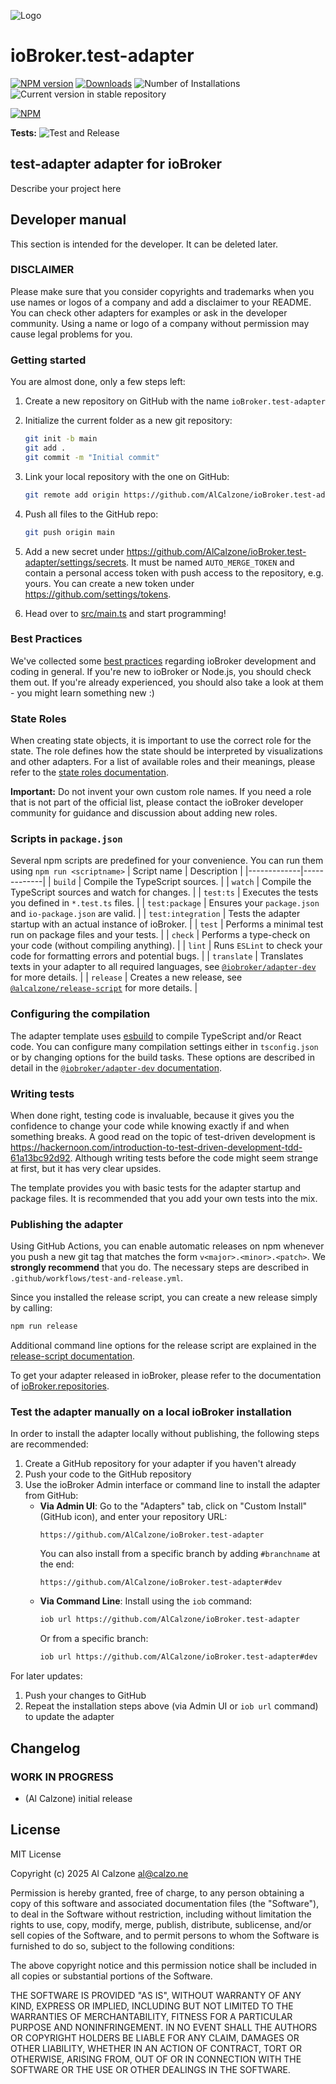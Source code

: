 ![Logo](admin/test-adapter.png)
# ioBroker.test-adapter

[![NPM version](https://img.shields.io/npm/v/iobroker.test-adapter.svg)](https://www.npmjs.com/package/iobroker.test-adapter)
[![Downloads](https://img.shields.io/npm/dm/iobroker.test-adapter.svg)](https://www.npmjs.com/package/iobroker.test-adapter)
![Number of Installations](https://iobroker.live/badges/test-adapter-installed.svg)
![Current version in stable repository](https://iobroker.live/badges/test-adapter-stable.svg)

[![NPM](https://nodei.co/npm/iobroker.test-adapter.png?downloads=true)](https://nodei.co/npm/iobroker.test-adapter/)

**Tests:** ![Test and Release](https://github.com/AlCalzone/ioBroker.test-adapter/workflows/Test%20and%20Release/badge.svg)

## test-adapter adapter for ioBroker

Describe your project here

## Developer manual
This section is intended for the developer. It can be deleted later.

### DISCLAIMER

Please make sure that you consider copyrights and trademarks when you use names or logos of a company and add a disclaimer to your README.
You can check other adapters for examples or ask in the developer community. Using a name or logo of a company without permission may cause legal problems for you.

### Getting started

You are almost done, only a few steps left:
1. Create a new repository on GitHub with the name `ioBroker.test-adapter`
1. Initialize the current folder as a new git repository:  
	```bash
	git init -b main
	git add .
	git commit -m "Initial commit"
	```
1. Link your local repository with the one on GitHub:  
	```bash
	git remote add origin https://github.com/AlCalzone/ioBroker.test-adapter
	```

1. Push all files to the GitHub repo:  
	```bash
	git push origin main
	```
1. Add a new secret under https://github.com/AlCalzone/ioBroker.test-adapter/settings/secrets. It must be named `AUTO_MERGE_TOKEN` and contain a personal access token with push access to the repository, e.g. yours. You can create a new token under https://github.com/settings/tokens.

1. Head over to [src/main.ts](src/main.ts) and start programming!

### Best Practices
We've collected some [best practices](https://github.com/ioBroker/ioBroker.repositories#development-and-coding-best-practices) regarding ioBroker development and coding in general. If you're new to ioBroker or Node.js, you should
check them out. If you're already experienced, you should also take a look at them - you might learn something new :)

### State Roles
When creating state objects, it is important to use the correct role for the state. The role defines how the state should be interpreted by visualizations and other adapters. For a list of available roles and their meanings, please refer to the [state roles documentation](https://www.iobroker.net/#en/documentation/dev/stateroles.md).

**Important:** Do not invent your own custom role names. If you need a role that is not part of the official list, please contact the ioBroker developer community for guidance and discussion about adding new roles.

### Scripts in `package.json`
Several npm scripts are predefined for your convenience. You can run them using `npm run <scriptname>`
| Script name | Description |
|-------------|-------------|
| `build` | Compile the TypeScript sources. |
| `watch` | Compile the TypeScript sources and watch for changes. |
| `test:ts` | Executes the tests you defined in `*.test.ts` files. |
| `test:package` | Ensures your `package.json` and `io-package.json` are valid. |
| `test:integration` | Tests the adapter startup with an actual instance of ioBroker. |
| `test` | Performs a minimal test run on package files and your tests. |
| `check` | Performs a type-check on your code (without compiling anything). |
| `lint` | Runs `ESLint` to check your code for formatting errors and potential bugs. |
| `translate` | Translates texts in your adapter to all required languages, see [`@iobroker/adapter-dev`](https://github.com/ioBroker/adapter-dev#manage-translations) for more details. |
| `release` | Creates a new release, see [`@alcalzone/release-script`](https://github.com/AlCalzone/release-script#usage) for more details. |

### Configuring the compilation
The adapter template uses [esbuild](https://esbuild.github.io/) to compile TypeScript and/or React code. You can configure many compilation settings 
either in `tsconfig.json` or by changing options for the build tasks. These options are described in detail in the
[`@iobroker/adapter-dev` documentation](https://github.com/ioBroker/adapter-dev#compile-adapter-files).

### Writing tests
When done right, testing code is invaluable, because it gives you the 
confidence to change your code while knowing exactly if and when 
something breaks. A good read on the topic of test-driven development 
is https://hackernoon.com/introduction-to-test-driven-development-tdd-61a13bc92d92. 
Although writing tests before the code might seem strange at first, but it has very 
clear upsides.

The template provides you with basic tests for the adapter startup and package files.
It is recommended that you add your own tests into the mix.

### Publishing the adapter
Using GitHub Actions, you can enable automatic releases on npm whenever you push a new git tag that matches the form 
`v<major>.<minor>.<patch>`. We **strongly recommend** that you do. The necessary steps are described in `.github/workflows/test-and-release.yml`.

Since you installed the release script, you can create a new
release simply by calling:
```bash
npm run release
```
Additional command line options for the release script are explained in the
[release-script documentation](https://github.com/AlCalzone/release-script#command-line).

To get your adapter released in ioBroker, please refer to the documentation 
of [ioBroker.repositories](https://github.com/ioBroker/ioBroker.repositories#requirements-for-adapter-to-get-added-to-the-latest-repository).

### Test the adapter manually on a local ioBroker installation
In order to install the adapter locally without publishing, the following steps are recommended:
1. Create a GitHub repository for your adapter if you haven't already
1. Push your code to the GitHub repository
1. Use the ioBroker Admin interface or command line to install the adapter from GitHub:
	* **Via Admin UI**: Go to the "Adapters" tab, click on "Custom Install" (GitHub icon), and enter your repository URL:
		```
		https://github.com/AlCalzone/ioBroker.test-adapter
		```
		You can also install from a specific branch by adding `#branchname` at the end:
		```
		https://github.com/AlCalzone/ioBroker.test-adapter#dev
		```
	* **Via Command Line**: Install using the `iob` command:
		```bash
		iob url https://github.com/AlCalzone/ioBroker.test-adapter
		```
		Or from a specific branch:
		```bash
		iob url https://github.com/AlCalzone/ioBroker.test-adapter#dev
		```

For later updates:
1. Push your changes to GitHub
1. Repeat the installation steps above (via Admin UI or `iob url` command) to update the adapter

## Changelog
<!--
	Placeholder for the next version (at the beginning of the line):
	### **WORK IN PROGRESS**
-->

### **WORK IN PROGRESS**
* (Al Calzone) initial release

## License
MIT License

Copyright (c) 2025 Al Calzone <al@calzo.ne>

Permission is hereby granted, free of charge, to any person obtaining a copy
of this software and associated documentation files (the "Software"), to deal
in the Software without restriction, including without limitation the rights
to use, copy, modify, merge, publish, distribute, sublicense, and/or sell
copies of the Software, and to permit persons to whom the Software is
furnished to do so, subject to the following conditions:

The above copyright notice and this permission notice shall be included in all
copies or substantial portions of the Software.

THE SOFTWARE IS PROVIDED "AS IS", WITHOUT WARRANTY OF ANY KIND, EXPRESS OR
IMPLIED, INCLUDING BUT NOT LIMITED TO THE WARRANTIES OF MERCHANTABILITY,
FITNESS FOR A PARTICULAR PURPOSE AND NONINFRINGEMENT. IN NO EVENT SHALL THE
AUTHORS OR COPYRIGHT HOLDERS BE LIABLE FOR ANY CLAIM, DAMAGES OR OTHER
LIABILITY, WHETHER IN AN ACTION OF CONTRACT, TORT OR OTHERWISE, ARISING FROM,
OUT OF OR IN CONNECTION WITH THE SOFTWARE OR THE USE OR OTHER DEALINGS IN THE
SOFTWARE.